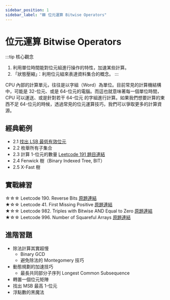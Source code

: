 ```yaml
---
sidebar_position: 1
sidebar_label: "🟦 位元運算 Bitwise Operators"
---
```


# 位元運算 Bitwise Operators

:::tip 核心觀念
1. 利用單位時間能對位元組進行操作的特性，加速某些計算。
2. 「狀態壓縮」：利用位元組來表達資料集合的概念。
:::

CPU 內部的計算單元，往往是以字組（Word）為單位。目前常見的計算機結構中，可能是 32-位元、或是 64-位元的電腦。而這也就意味著每一個單位時間，CPU 可以運送、或是針對若干 64-位元 的字組進行計算。如果我們想要計算的東西不足 64-位元的時候，透過常見的位元運算技巧，我們可以爭取更多的計算資源。

## 經典範例

* 2.1 [找出 LSB 最低有效位元](lsb.md)
* 2.2 枚舉所有子集合
* 2.3 計算 1-位元的數量 [Leetcode 191 題目連結](https://leetcode.com/problems/number-of-1-bits/)
* 2.4 Fenwick 樹（Binary Indexed Tree, BIT）
* 2.5 X-Fast 樹


## 實戰練習

☆☆☆ Leetcode 190. Reverse Bits [原題連結](https://leetcode.com/problems/reverse-bits/)  
★☆☆ Leetcode 41. First Missing Positive [原題連結](https://leetcode.com/problems/first-missing-positive/)  
★☆☆ Leetcode 982. Triples with Bitwise AND Equal to Zero [原題連結](https://leetcode.com/problems/triples-with-bitwise-and-equal-to-zero/)  
★☆☆ Leetcode 996. Number of Squareful Arrays [原題連結](https://leetcode.com/problems/number-of-squareful-arrays/)  


## 進階習題

* 除法計算其實超慢
  - Binary GCD
  - 避免除法的 Montegomery 技巧
* 動態規劃的加速技巧
  - 最長共同部分子序列 Longest Common Subsequence
* 轉置一個位元矩陣
* 找出 MSB 最高 1-位元
* 浮點數的黑魔法
